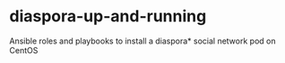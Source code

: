 # diaspora-up-and-running
Ansible roles and playbooks to install a diaspora* social network pod on CentOS
